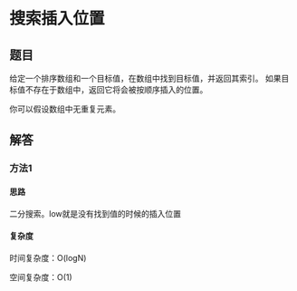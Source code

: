 # 搜索插入位置

## 题目

给定一个排序数组和一个目标值，在数组中找到目标值，并返回其索引。
如果目标值不存在于数组中，返回它将会被按顺序插入的位置。

你可以假设数组中无重复元素。

## 解答

### 方法1

#### 思路

二分搜索。low就是没有找到值的时候的插入位置

#### 复杂度

时间复杂度：O(logN)

空间复杂度：O(1)

